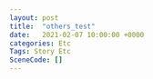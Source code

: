 ```yaml
---
layout: post
title:  "others_test"
date:   2021-02-07 10:00:00 +0000
categories: Etc
Tags: Story Etc
SceneCode: []
---
```

